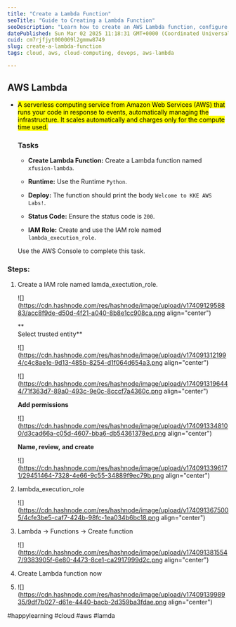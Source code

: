 ```yaml
---
title: "Create a Lambda Function"
seoTitle: "Guide to Creating a Lambda Function"
seoDescription: "Learn how to create an AWS Lambda function, configure Python runtime, and establish an IAM role for automated serverless computing"
datePublished: Sun Mar 02 2025 11:18:31 GMT+0000 (Coordinated Universal Time)
cuid: cm7rjfjyt000009l2gmmw8749
slug: create-a-lambda-function
tags: cloud, aws, cloud-computing, devops, aws-lambda

---
```


## AWS Lambda

* <mark>A serverless computing service from Amazon Web Services (AWS) that runs your code in response to events, automatically managing the infrastructure. It scales automatically and charges only for the compute time used.</mark>
    
    ### Tasks
    
    * **Create Lambda Function:** Create a Lambda function named `xfusion-lambda`.
        
    * **Runtime:** Use the Runtime `Python`.
        
    * **Deploy:** The function should print the body `Welcome to KKE AWS Labs!`.
        
    * **Status Code:** Ensure the status code is `200`.
        
    * **IAM Role:** Create and use the IAM role named `lambda_execution_role`.
        
    
    Use the AWS Console to complete this task.
    

### Steps:

1. Create a IAM role named lamda\_exectution\_role.
    
    ![](https://cdn.hashnode.com/res/hashnode/image/upload/v1740912958883/acc8f9de-d50d-4f21-a040-8b8e1cc908ca.png align="center")
    
    **  
    Select trusted entity**
    
    ![](https://cdn.hashnode.com/res/hashnode/image/upload/v1740913121994/c4c8ae1e-9d13-485b-8254-d1f064d654a3.png align="center")
    
    ![](https://cdn.hashnode.com/res/hashnode/image/upload/v1740913196444/71f363d7-89a0-493c-9e0c-8cccf7a4360c.png align="center")
    
    **Add permissions**
    
    ![](https://cdn.hashnode.com/res/hashnode/image/upload/v1740913348100/d3cad66a-c05d-4607-bba6-db54361378ed.png align="center")
    
    **Name, review,** **and create**
    
    ![](https://cdn.hashnode.com/res/hashnode/image/upload/v1740913396171/29451464-7328-4e66-9c55-34889f9ec79b.png align="center")
    
2. lambda\_execution\_role
    
    ![](https://cdn.hashnode.com/res/hashnode/image/upload/v1740913675005/4cfe3be5-caf7-424b-98fc-1ea034b6bc18.png align="center")
    
3. Lambda → Functions → Create function
    
    ![](https://cdn.hashnode.com/res/hashnode/image/upload/v1740913815547/9383905f-6e80-4473-8ce1-ca2917999d2c.png align="center")
    
4. Create Lambda function now
    
5. ![](https://cdn.hashnode.com/res/hashnode/image/upload/v1740913998935/9df7b027-d61e-4440-bacb-2d359ba3fdae.png align="center")
    

#happylearning #cloud #aws #lamda